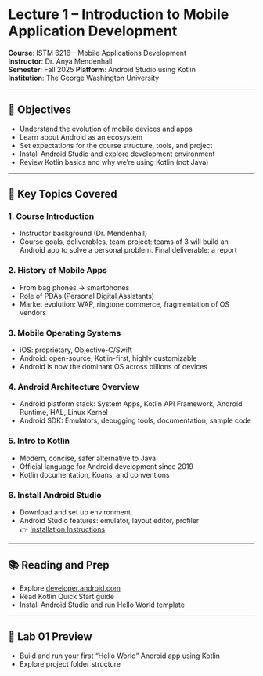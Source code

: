 # Lecture 1 – Introduction to Mobile Application Development

**Course**: ISTM 6216 – Mobile Applications Development  
**Instructor**: Dr. Anya Mendenhall  
**Semester**: Fall 2025
**Platform**: Android Studio using Kotlin  
**Institution**: The George Washington University

---

## 🎯 Objectives

- Understand the evolution of mobile devices and apps  
- Learn about Android as an ecosystem  
- Set expectations for the course structure, tools, and project  
- Install Android Studio and explore development environment  
- Review Kotlin basics and why we’re using Kotlin (not Java)

---

## 🧠 Key Topics Covered

### 1. **Course Introduction**
- Instructor background (Dr. Mendenhall)  
- Course goals, deliverables, team project: teams of 3 will build an Android app to solve a personal problem. Final deliverable: a report

### 2. **History of Mobile Apps**
- From bag phones → smartphones  
- Role of PDAs (Personal Digital Assistants)  
- Market evolution: WAP, ringtone commerce, fragmentation of OS vendors

### 3. **Mobile Operating Systems**
- iOS: proprietary, Objective-C/Swift  
- Android: open-source, Kotlin-first, highly customizable  
- Android is now the dominant OS across billions of devices

### 4. **Android Architecture Overview**
- Android platform stack: System Apps, Kotlin API Framework, Android Runtime, HAL, Linux Kernel  
- Android SDK: Emulators, debugging tools, documentation, sample code

### 5. **Intro to Kotlin**
- Modern, concise, safer alternative to Java  
- Official language for Android development since 2019  
- Kotlin documentation, Koans, and conventions

### 6. **Install Android Studio**
- Download and set up environment  
- Android Studio features: emulator, layout editor, profiler  
👉 [Installation Instructions](https://developer.android.com/studio/install)

---

## 📚 Reading and Prep

- Explore [developer.android.com](https://developer.android.com)  
- Read Kotlin Quick Start guide  
- Install Android Studio and run Hello World template

---

## 🧪 Lab 01 Preview

- Build and run your first “Hello World” Android app using Kotlin  
- Explore project folder structure
